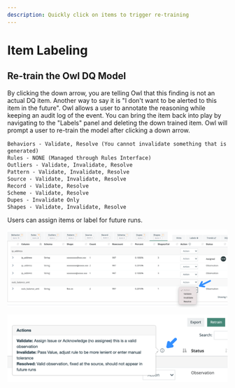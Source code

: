 ```yaml
---
description: Quickly click on items to trigger re-training
---
```


# Item Labeling

## Re-train the Owl DQ Model

By clicking the down arrow, you are telling Owl that this finding is not an actual DQ item. Another way to say it is "I don't want to be alerted to this item in the future". Owl allows a user to annotate the reasoning while keeping an audit log of the event. You can bring the item back into play by navigating to the "Labels" panel and deleting the down trained item. Owl will prompt a user to re-train the model after clicking a down arrow.

```
Behaviors - Validate, Resolve (You cannot invalidate something that is generated)
Rules - NONE (Managed through Rules Interface)
Outliers - Validate, Invalidate, Resolve
Pattern - Validate, Invalidate, Resolve
Source - Validate, Invalidate, Resolve
Record - Validate, Resolve 
Scheme - Validate, Resolve 
Dupes - Invalidate Only 
Shapes - Validate, Invalidate, Resolve
```

Users can assign items or label for future runs.

![Each item will have an action to assign or dismiss the item.](<../.gitbook/assets/image (102).png>)

![](<../.gitbook/assets/image (97).png>)
